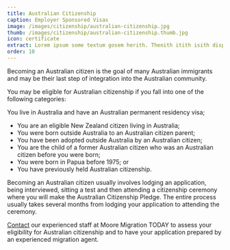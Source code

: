 ```yaml
---
title: Australian Citizenship
caption: Employer Sponsored Visas
image: /images/citizenship/australian-citizenship.jpg
thumb: /images/citizenship/australian-citizenship.thumb.jpg
icon: certificate
extract: Lorem ipsum some textum gosem herith. Thenith itith isith displayeth henceforeth
order: 10
---
```

Becoming an Australian citizen is the goal of many Australian immigrants and may be their last step of integration into the Australian community.

You may be eligible for Australian citizenship if you fall into one of the following categories:

You live in Australia and have an Australian permanent residency visa;
* You are an eligible New Zealand citizen living in Australia;
* You were born outside Australia to an Australian citizen parent;
* You have been adopted outside Australia by an Australian citizen;
* You are the child of a former Australian citizen who was an Australian citizen before you were born;
* You were born in Papua before 1975; or
* You have previously held Australian citizenship.

Becoming an Australian citizen usually involves lodging an application, being interviewed, sitting a test and then attending a citizenship ceremony where you will make the Australian Citizenship Pledge. The entire process usually takes several months from lodging your application to attending the ceremony.

[Contact](/contact) our experienced staff at Moore Migration TODAY to assess your eligibility for Australian citizenship and to have your application prepared by an experienced migration agent.
